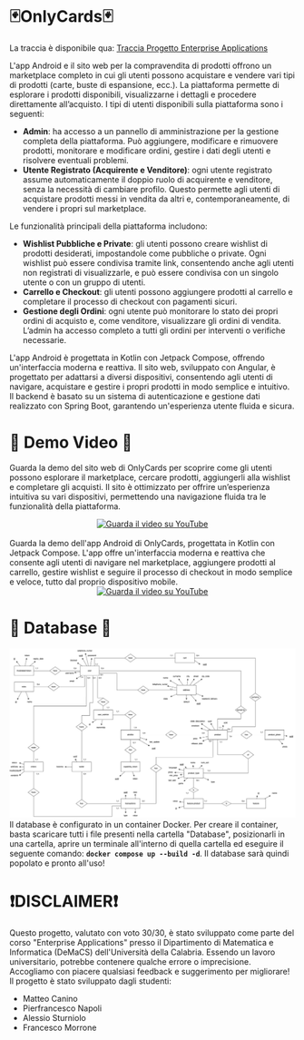 # 🃏OnlyCards🃏
La traccia è disponibile qua: [Traccia Progetto Enterprise Applications](https://github.com/matte18it/OnlyCards/blob/main/EA%20-%20Progetto%20formativo%202023_2024.pdf)

L'app Android e il sito web per la compravendita di prodotti offrono un marketplace completo in cui gli utenti possono acquistare e vendere vari tipi di prodotti (carte, buste di espansione, ecc.). La piattaforma permette di esplorare i prodotti disponibili, visualizzarne i dettagli e procedere direttamente all’acquisto. I tipi di utenti disponibili sulla piattaforma sono i seguenti:
<ul>
  <li>
    <strong>Admin</strong>: ha accesso a un pannello di amministrazione per la gestione completa della piattaforma. Può aggiungere, modificare e rimuovere prodotti, monitorare e modificare ordini, gestire i dati degli utenti e risolvere eventuali problemi.
  </li>
  <li>
    <strong>Utente Registrato (Acquirente e Venditore)</strong>: ogni utente registrato assume automaticamente il doppio ruolo di acquirente e venditore, senza la necessità di cambiare profilo. Questo permette agli utenti di acquistare prodotti messi in vendita da altri e, contemporaneamente, di vendere i propri sul marketplace.
  </li>
</ul>

Le funzionalità principali della piattaforma includono:
<ul>
  <li>
    <strong>Wishlist Pubbliche e Private</strong>: gli utenti possono creare wishlist di prodotti desiderati, impostandole come pubbliche o private. Ogni wishlist può essere condivisa tramite link, consentendo anche agli utenti non registrati di visualizzarle, e può essere condivisa con un singolo utente o con un gruppo di utenti.
  <li>
    <strong>Carrello e Checkout</strong>: gli utenti possono aggiungere prodotti al carrello e completare il processo di checkout con pagamenti sicuri.
  </li>
  <li>
    <strong>Gestione degli Ordini</strong>: ogni utente può monitorare lo stato dei propri ordini di acquisto e, come venditore, visualizzare gli ordini di vendita. L’admin ha accesso completo a tutti gli ordini per interventi o verifiche necessarie.
  </li>
</ul>

L'app Android è progettata in Kotlin con Jetpack Compose, offrendo un'interfaccia moderna e reattiva. Il sito web, sviluppato con Angular, è progettato per adattarsi a diversi dispositivi, consentendo agli utenti di navigare, acquistare e gestire i propri prodotti in modo semplice e intuitivo. Il backend è basato su un sistema di autenticazione e gestione dati realizzato con Spring Boot, garantendo un'esperienza utente fluida e sicura.

# 📼 Demo Video 📼
Guarda la demo del sito web di OnlyCards per scoprire come gli utenti possono esplorare il marketplace, cercare prodotti, aggiungerli alla wishlist e completare gli acquisti. Il sito è ottimizzato per offrire un’esperienza intuitiva su vari dispositivi, permettendo una navigazione fluida tra le funzionalità della piattaforma.
<div align="center">
  <a href="https://www.youtube.com/watch?v=eSI8P3kFCMo">
    <img src="https://img.youtube.com/vi/eSI8P3kFCMo/0.jpg" alt="Guarda il video su YouTube" width="600">
  </a>
</div>

<br>
Guarda la demo dell'app Android di OnlyCards, progettata in Kotlin con Jetpack Compose. L'app offre un'interfaccia moderna e reattiva che consente agli utenti di navigare nel marketplace, aggiungere prodotti al carrello, gestire wishlist e seguire il processo di checkout in modo semplice e veloce, tutto dal proprio dispositivo mobile.
<div align="center">
  <a href="https://youtu.be/umu2lZ5qsTo">
    <img src="https://img.youtube.com/vi/umu2lZ5qsTo/0.jpg" alt="Guarda il video su YouTube" width="600">
  </a>
</div>

# 💾 Database 💾
![Modello ER](https://github.com/matte18it/OnlyCards/blob/main/ModelloER.png)
Il database è configurato in un container Docker. Per creare il container, basta scaricare tutti i file presenti nella cartella "Database", posizionarli in una cartella, aprire un terminale all'interno di quella cartella ed eseguire il seguente comando: <strong>`docker compose up --build -d`</strong>. Il database sarà quindi popolato e pronto all'uso!

# ❗️DISCLAIMER❗️
Questo progetto, valutato con voto 30/30, è stato sviluppato come parte del corso "Enterprise Applications" presso il Dipartimento di Matematica e Informatica (DeMaCS) dell'Università della Calabria. Essendo un lavoro universitario, potrebbe contenere qualche errore o imprecisione. Accogliamo con piacere qualsiasi feedback e suggerimento per migliorare! Il progetto è stato sviluppato dagli studenti:
<ul>
  <li>Matteo Canino</li>
  <li>Pierfrancesco Napoli</li>
  <li>Alessio Sturniolo</li>
  <li>Francesco Morrone</li>
</ul>
